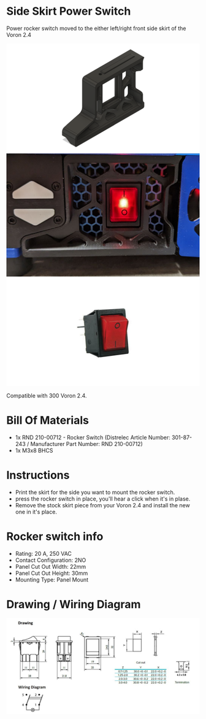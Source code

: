 # Side Skirt Power Switch

Power rocker switch moved to the either left/right front side skirt of the Voron 2.4   

![Closed](Images/cad.png)
![Opened](Images/installed.jpg)
![Opened](Images/rocker-switch.jpg)

Compatible with 300 Voron 2.4.  


# Bill Of Materials

- 1x RND 210-00712 - Rocker Switch (Distrelec Article Number: 301-87-243 / Manufacturer Part Number: RND 210-00712)
- 1x M3x8 BHCS


# Instructions

- Print the skirt for the side you want to mount the rocker switch.
- press the rocker switch in place, you'll hear a click when it's in plase.
- Remove the stock skirt piece from your Voron 2.4 and install the new one in it's place.

# Rocker switch info
- Rating: 20 A, 250 VAC
- Contact Configuration: 2NO
- Panel Cut Out Width: 22mm
- Panel Cut Out Height: 30mm
- Mounting Type: Panel Mount

# Drawing / Wiring Diagram

![Drawing](Images/drawing-wiring.jpg)